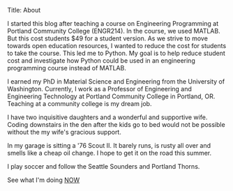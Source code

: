 Title: About

I started this blog after teaching a course on Engineering Programming at Portland Community College (ENGR214). In the course, we used MATLAB. But this cost students $49 for a student version. As we strive to move towards open education resources, I wanted to reduce the cost for students to take the course. This led me to Python. My goal is to help reduce student cost and investigate how Python could be used in an engineering programming course instead of MATLAB.


I earned my PhD in Material Science and Engineering from the University of Washington. Currently, I work as a Professor of Engineering and Engineering Technology at Portland Community College in Portland, OR. Teaching at a community college is my dream job.


I have two inquisitive daughters and a wonderful and supportive wife. Coding downstairs in the den after the kids go to bed would not be possible without the my wife's gracious support.


In my garage is sitting a '76 Scout II. It barely runs, is rusty all over and smells like a cheap oil change. I hope to get it on the road this summer.


I play soccer and follow the Seattle Sounders and Portland Thorns. 

See what I'm doing [NOW]({filename}/pages/now.md)
